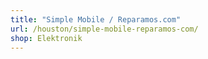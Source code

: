 ```yaml
---
title: "Simple Mobile / Reparamos.com"
url: /houston/simple-mobile-reparamos-com/
shop: Elektronik
---
```

